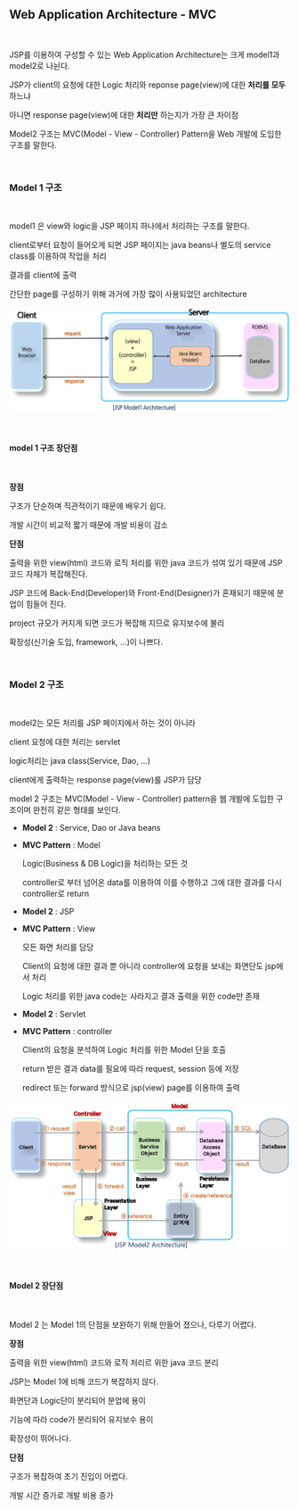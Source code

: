 ## Web Application Architecture - MVC

<br>

JSP를 이용하여 구성할 수 있는 Web Application Architecture는 크게 model1과 model2로 나뉜다.

JSP가 client의 요청에 대한 Logic 처리와 reponse page(view)에 대한 **처리를 모두** 하느냐

아니면 response page(view)에 대한 **처리만** 하는지가 가장 큰 차이점

Model2 구조는 MVC(Model - View - Controller) Pattern을 Web 개발에 도입한 구조를 말한다.

<br>

### Model 1 구조

<br>

model1 은 view와 logic을 JSP 페이지 하나에서 처리하는 구조를 말한다.

client로부터 요청이 들어오게 되면 JSP 페이지는 java beans나 별도의 service class를 이용하여 작업을 처리

결과를 client에 출력

간단한 page를 구성하기 위해 과거에 가장 많이 사용되었던 architecture

![model1](./../../img/inner%20ing/model1.png)

<br>

#### model 1 구조 장단점

<br>

**장점**

구조가 단순하며 직관적이기 때문에 배우기 쉽다.

개발 시간이 비교적 짧기 때문에 개발 비용이 감소

**단점**

출력을 위한 view(html) 코드와 로직 처리를 위한 java 코드가 섞여 있기 때문에 JSP 코드 자체가 복잡해진다.

JSP 코드에 Back-End(Developer)와 Front-End(Designer)가 혼재되기 때문에 분업이 힘들어 진다.

project 규모가 커지게 되면 코드가 복잡해 지므로 유지보수에 불리

확장성(신기술 도입, framework, ...)이 나쁘다.

<br>

### Model 2 구조

<br>

model2는 모든 처리를 JSP 페이지에서 하는 것이 아니라

client 요청에 대한 처리는 servlet

logic처리는 java class(Service, Dao, ...)

client에게 출력하는 response page(view)를 JSP가 담당

model 2 구조는 MVC(Model - View - Controller) pattern을 웹 개발에 도입한 구조이며 완전히 같은 형태를 보인다.

- **Model 2** : Service, Dao or Java beans
- **MVC Pattern** : Model
  
    Logic(Business & DB Logic)을 처리하는 모든 것

    controller로 부터 넘어온 data를 이용하여 이를 수행하고 그에 대한 결과를 다시 controller로 return

- **Model 2** : JSP
- **MVC Pattern** : View

    모든 화면 처리를 담당

    Client의 요청에 대한 결과 뿐 아니라 controller에 요청을 보내는 화면단도 jsp에서 처리

    Logic 처리를 위한 java code는 사라지고 결과 출력을 위한 code만 존재

- **Model 2** : Servlet
- **MVC Pattern** : controller

    Client의 요청을 분석하여 Logic 처리를 위한 Model 단을 호출

    return 받은 결과 data를 필요에 따라 request, session 등에 저장

    redirect 또는 forward 방식으로 jsp(view) page를 이용하여 출력


![model2](./../../img/inner%20ing/model2.png)

<br>

#### Model 2 장단점

<br>

Model 2 는 Model 1의 단점을 보완하기 위해 만들어 졌으나, 다루기 어렵다.

**장점**

출력을 위한 view(html) 코드와 로직 처리르 위한 java 코드 분리

JSP는 Model 1에 비해 코드가 복잡하지 않다.

화면단과 Logic단이 분리되어 분업에 용이

기능에 따라 code가 분리되어 유지보수 용이

확장성이 뛰어나다.

**단점**

구조가 복잡하여 초기 진입이 어렵다.

개발 시간 증가로 개발 비용 증가
